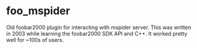 foo_mspider
===========

Old foobar2000 plugin for interacting with mspider server. This was written in 2003 while learning the foobar2000 SDK API and C++.  It worked pretty well for ~100s of users.